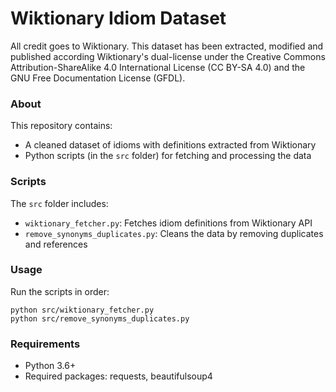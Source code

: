 # Wiktionary Idiom Dataset

All credit goes to Wiktionary. This dataset has been extracted, modified and published according Wiktionary's dual-license under the Creative Commons Attribution-ShareAlike 4.0 International License (CC BY-SA 4.0) and the GNU Free Documentation License (GFDL).

### About

This repository contains:
- A cleaned dataset of idioms with definitions extracted from Wiktionary
- Python scripts (in the `src` folder) for fetching and processing the data

### Scripts

The `src` folder includes:
- `wiktionary_fetcher.py`: Fetches idiom definitions from Wiktionary API
- `remove_synonyms_duplicates.py`: Cleans the data by removing duplicates and references

### Usage

Run the scripts in order:

```
python src/wiktionary_fetcher.py
python src/remove_synonyms_duplicates.py
```

### Requirements

- Python 3.6+
- Required packages: requests, beautifulsoup4